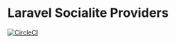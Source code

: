 # Laravel Socialite Providers

[![CircleCI](https://circleci.com/gh/laravel-socialite-providers/socialite-providers.svg?style=svg)](https://circleci.com/gh/laravel-socialite-providers/socialite-providers)
